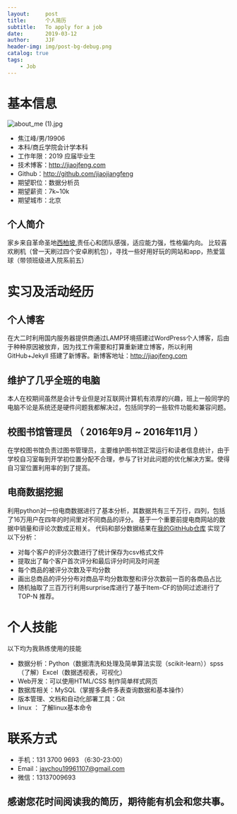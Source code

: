```yaml
---
layout:     post
title:      个人简历
subtitle:   To apply for a job
date:       2019-03-12
author:     JJF
header-img: img/post-bg-debug.png
catalog: true
tags:
    - Job
---
```


# 基本信息
![about_me (1).jpg](https://i.loli.net/2019/03/12/5c8773b4ba48d.jpg)
 - 焦江峰/男/19906 
 - 本科/商丘学院会计学本科
 - 工作年限：2019 应届毕业生
 - 技术博客：<http://jiaojfeng.com>   
 - Github：<http://github.com/jiaojiangfeng>        
 - 期望职位：数据分析员
 - 期望薪资：7k~10k
 - 期望城市：北京
## 个人简介
家乡来自革命圣地[西柏坡](https://baike.baidu.com/item/石家庄平山县西柏坡景区/12805334?fromtitle=西柏坡&fromid=233052),责任心和团队感强，适应能力强，性格偏内向。
比较喜欢刷机（曾一天刷过四个安卓刷机包），寻找一些好用好玩的网站和app，热爱篮球（带领班级进入院系前五）
# 实习及活动经历
## 个人博客
在大二时利用国内服务器提供商通过LAMP环境搭建过WordPress个人博客，后由于种种原因被放弃，因为找工作需要和打算重新建立博客，所以利用GitHub+Jekyll 搭建了新博客。新博客地址：<http://jiaojfeng.com> 
## 维护了几乎全班的电脑
本人在校期间虽然是会计专业但是对互联网计算机有浓厚的兴趣，班上一般同学的电脑不论是系统还是硬件问题我都解决过，包括同学的一些软件功能和兼容问题。
##  校图书馆管理员 （ 2016年9月 ~ 2016年11月 ）
在学校图书馆负责过图书管理员，主要维护图书馆正常运行和读者信息统计，由于学校自习室每到开学初位置分配不合理，参与了针对此问题的优化解决方案。使得自习室位置利用率的到了提高。
## 电商数据挖掘
利用python对一份电商数据进行了基本分析，其数据共有三千万行，四列，包括了16万用户在四年的时间里对不同商品的评分。 基于一个重要前提电商网站的数据中销量和评论次数成正相关。 代码和部分数据结果在[我的GithHub仓库](https://github.com/jiaojiangfeng/Graduation-program)
实现了以下分析：  
* 对每个客户的评分次数进行了统计保存为csv格式文件
* 提取出了每个客户首次评分和最后评分时间及时间差
* 每个商品的被评分次数及平均分数
* 画出总商品的评分分布对商品平均分数取整和评分次数前一百的各商品占比
* 随机抽取了三百万行利用surprise库进行了基于Item-CF的协同过滤进行了TOP-N 推荐。

# 个人技能
以下均为我熟练使用的技能
- 数据分析：Python（数据清洗和处理及简单算法实现（scikit-learn））spss（了解）Excel（数据透视表，可视化）
- Web开发：可以使用HTML/CSS 制作简单样式网页
- 数据库相关：MySQL（掌握多条件多表查询数据和基本操作）
- 版本管理、文档和自动化部署工具：Git
- linux   ：  了解linux基本命令
# 联系方式
- 手机：131 3700 9693 （6:30-23:00）
- Email：jaychou19961107@gmail.com
- 微信：13137009693

## 感谢您花时间阅读我的简历，期待能有机会和您共事。
      
      
